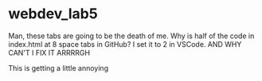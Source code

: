 # webdev_lab5

Man, these tabs are going to be the death of me. Why is half of the code in index.html at 8 space tabs in GitHub? I set it to 2 in VSCode. AND WHY CAN'T I FIX IT ARRRRGH

This is getting a little annoying 